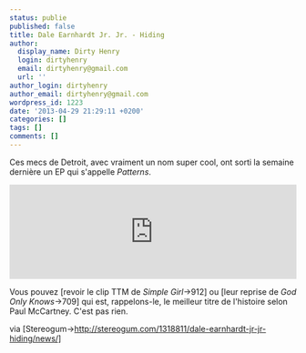 ```yaml
---
status: publie
published: false
title: Dale Earnhardt Jr. Jr. - Hiding
author:
  display_name: Dirty Henry
  login: dirtyhenry
  email: dirtyhenry@gmail.com
  url: ''
author_login: dirtyhenry
author_email: dirtyhenry@gmail.com
wordpress_id: 1223
date: '2013-04-29 21:29:11 +0200'
categories: []
tags: []
comments: []
---
```

Ces mecs de Detroit, avec vraiment un nom super cool, ont sorti la semaine dernière un EP qui s'appelle *Patterns*.

<iframe width="100%" height="166" scrolling="no" frameborder="no" src="https://w.soundcloud.com/player/?url=http%3A%2F%2Fapi.soundcloud.com%2Ftracks%2F87131673"></iframe>

Vous pouvez [revoir le clip TTM de *Simple Girl*->912] ou [leur reprise de *God Only Knows*->709] qui est, rappelons-le, le meilleur titre de l'histoire selon Paul McCartney. C'est pas rien.

via [Stereogum->http://stereogum.com/1318811/dale-earnhardt-jr-jr-hiding/news/]
